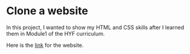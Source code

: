 # Clone a website

In this project, I wanted to show my HTML and CSS skills after I learned them in Module1 of the HYF curriculum. 

Here is the [link](https://beyzagoknl.github.io/hyf-week2-clonewebsite/clonewebsite.html) for the website.
